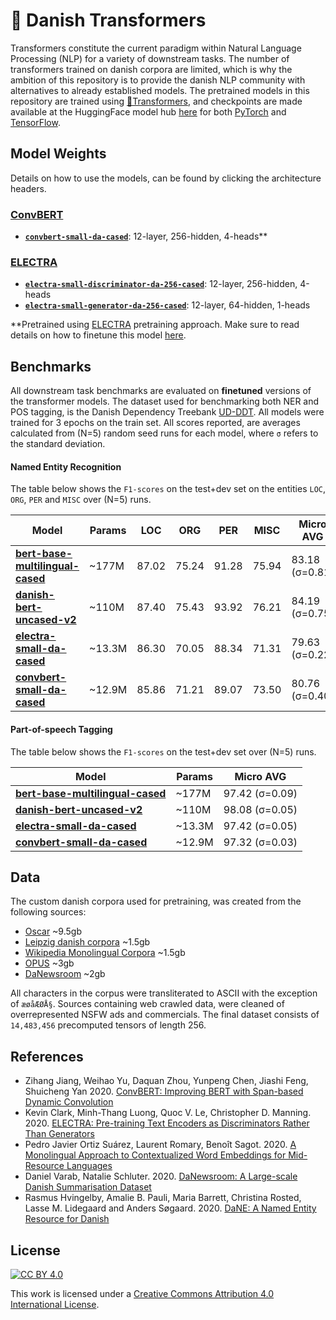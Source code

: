 # 🤖 Danish Transformers 

Transformers constitute the current paradigm within Natural Language Processing (NLP) for a variety of downstream tasks. 
The number of transformers trained on danish corpora are limited, which is why the ambition of this repository is to provide the danish NLP community with alternatives to already established models. 
The pretrained models in this repository are trained using [🤗Transformers](https://github.com/huggingface/transformers), 
and checkpoints are made available at the HuggingFace model hub [here](https://huggingface.co/sarnikowski) for both [PyTorch](https://pytorch.org/) and [TensorFlow](https://www.tensorflow.org/).

## Model Weights

Details on how to use the models, can be found by clicking the architecture headers.

### [ConvBERT](convbert/README.md)

* [**`convbert-small-da-cased`**][danish-small-convbert-cased]: 12-layer, 256-hidden, 4-heads**

### [ELECTRA](electra/README.md)

* [**`electra-small-discriminator-da-256-cased`**][danish-small-electra-discriminator]: 12-layer, 256-hidden, 4-heads
* [**`electra-small-generator-da-256-cased`**][danish-small-electra-generator]: 12-layer, 64-hidden, 1-heads

**Pretrained using [ELECTRA][electra-paper] pretraining approach. Make sure to read details on how to finetune this model [here](convbert/README.md).

## Benchmarks

All downstream task benchmarks are evaluated on **finetuned** versions of the transformer models.
The dataset used for benchmarking both NER and POS tagging, is the Danish Dependency Treebank [UD-DDT](https://github.com/UniversalDependencies/UD_Danish-DDT).
All models were trained for 3 epochs on the train set.
All scores reported, are averages calculated from (N=5) random seed runs for each model, where `σ` refers to the standard deviation.

#### Named Entity Recognition

The table below shows the `F1-scores` on the test+dev set on the entities `LOC`, `ORG`, `PER` and `MISC` over (N=5) runs.

| **Model**                                                                         | **Params** | **LOC** |  **ORG** |  **PER** |  **MISC** |     **Micro AVG**      |
|-----------------------------------------------------------------------------------|------------|---------|----------|----------|-----------|------------------------|
| [**bert-base-multilingual-cased**][multilingual-base-bert]                        |   ~177M    |  87.02  |  75.24   |  91.28   |  75.94    |     83.18 (σ=0.81)     |
| [**danish-bert-uncased-v2**][danish-base-bert]                                    |   ~110M    |  87.40  |  75.43   |  93.92   |  76.21    |     84.19 (σ=0.75)     |
| [**electra-small-da-cased**][danish-small-electra-discriminator]                  |   ~13.3M   |  86.30  |  70.05   |  88.34   |  71.31    |     79.63 (σ=0.22)     |
| [**convbert-small-da-cased**][danish-small-convbert-cased]                        |   ~12.9M   |  85.86  |  71.21   |  89.07   |  73.50    |     80.76 (σ=0.40)     |

#### Part-of-speech Tagging

The table below shows the `F1-scores` on the test+dev set over (N=5) runs.

| **Model**                                                                         | **Params** |   **Micro AVG**   |
|-----------------------------------------------------------------------------------|------------|-------------------|
| [**bert-base-multilingual-cased**][multilingual-base-bert]                        |   ~177M    |   97.42 (σ=0.09)  |
| [**danish-bert-uncased-v2**][danish-base-bert]                                    |   ~110M    |   98.08 (σ=0.05)  |
| [**electra-small-da-cased**][danish-small-electra-discriminator]                  |   ~13.3M   |   97.42 (σ=0.05)  |
| [**convbert-small-da-cased**][danish-small-convbert-cased]                        |   ~12.9M   |   97.32 (σ=0.03)  |


## Data

The custom danish corpora used for pretraining, was created from the following sources:

* [Oscar](https://oscar-corpus.com/) ~9.5gb
* [Leipzig danish corpora](https://wortschatz.uni-leipzig.de/en/download) ~1.5gb
* [Wikipedia Monolingual Corpora](https://linguatools.org/tools/corpora/wikipedia-monolingual-corpora/) ~1.5gb
* [OPUS](http://opus.nlpl.eu/) ~3gb
* [DaNewsroom](https://github.com/danielvarab/da-newsroom) ~2gb

All characters in the corpus were transliterated to ASCII with the exception of `æøåÆØÅ§`.
Sources containing web crawled data, were cleaned of overrepresented NSFW ads and commercials.
The final dataset consists of `14,483,456` precomputed tensors of length 256.

## References

* Zihang Jiang, Weihao Yu, Daquan Zhou, Yunpeng Chen, Jiashi Feng, Shuicheng Yan 2020. [ConvBERT: Improving BERT with Span-based Dynamic Convolution](https://arxiv.org/abs/2008.02496)
* Kevin Clark, Minh-Thang Luong, Quoc V. Le, Christopher D. Manning. 2020. [ELECTRA: Pre-training Text Encoders as Discriminators Rather Than Generators][electra-paper]
* Pedro Javier Ortiz Suárez, Laurent Romary, Benoît Sagot. 2020. [A Monolingual Approach to Contextualized Word Embeddings for Mid-Resource Languages](https://arxiv.org/abs/2006.06202)
* Daniel Varab, Natalie Schluter. 2020. [DaNewsroom: A Large-scale Danish Summarisation Dataset](https://www.aclweb.org/anthology/2020.lrec-1.831/)
* Rasmus Hvingelby, Amalie B. Pauli, Maria Barrett, Christina Rosted, Lasse M. Lidegaard and Anders Søgaard. 2020. [DaNE: A Named Entity Resource for Danish](http://www.lrec-conf.org/proceedings/lrec2020/pdf/2020.lrec-1.565.pdf)

## License

[![CC BY 4.0][cc-by-image]][cc-by]

This work is licensed under a [Creative Commons Attribution 4.0 International License][cc-by].

[cc-by]: http://creativecommons.org/licenses/by/4.0/
[cc-by-image]: https://i.creativecommons.org/l/by/4.0/88x31.png

[multilingual-base-bert]: https://huggingface.co/bert-base-multilingual-cased
[danish-base-bert]: https://github.com/botxo/nordic_bert
[danish-small-convbert-cased]: https://huggingface.co/sarnikowski/convbert-small-da-cased
[danish-small-electra-discriminator]: https://huggingface.co/sarnikowski/electra-small-discriminator-da-256-cased
[danish-small-electra-generator]: https://huggingface.co/sarnikowski/electra-small-generator-da-256-cased

[electra-paper]: https://arxiv.org/abs/2003.10555
